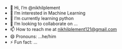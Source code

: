 - 👋 Hi, I’m @nikhilplement
- 👀 I’m interested in Machine Learning
- 🌱 I’m currently learning python
- 💞️ I’m looking to collaborate on ...
- 📫 How to reach me at nikhilplement121@gmail.com
- 😄 Pronouns: ...he/him
- ⚡ Fun fact: ...

<!---
nikhilplement/nikhilplement is a ✨ special ✨ repository because its `README.md` (this file) appears on your GitHub profile.
You can click the Preview link to take a look at your changes.
--->

